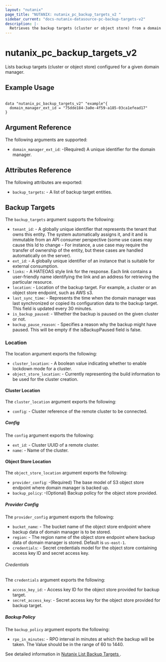```yaml
---
layout: "nutanix"
page_title: "NUTANIX: nutanix_pc_backup_targets_v2 "
sidebar_current: "docs-nutanix-datasource-pc-backup-targets-v2"
description: |-
  Retrieves the backup targets (cluster or object store) from a domain manager and returns the backup configuration and lastSyncTimestamp parameter to the user.**
---
```


# nutanix_pc_backup_targets_v2

Lists backup targets (cluster or object store) configured for a given domain manager.

## Example Usage

```hcl

data "nutanix_pc_backup_targets_v2" "example"{
  domain_manager_ext_id = "75dde184-3a0e-4f59-a185-03ca1efead17"
}

```

## Argument Reference

The following arguments are supported:

- `domain_manager_ext_id`: -(Required) A unique identifier for the domain manager.

## Attributes Reference

The following attributes are exported:

- `backup_targets`: - A list of backup target entities.

## Backup Targets

The `backup_targets` argument supports the following:

- `tenant_id`: - A globally unique identifier that represents the tenant that owns this entity. The system automatically assigns it, and it and is immutable from an API consumer perspective (some use cases may cause this Id to change - For instance, a use case may require the transfer of ownership of the entity, but these cases are handled automatically on the server).
- `ext_id`: - A globally unique identifier of an instance that is suitable for external consumption.
- `links`: - A HATEOAS style link for the response. Each link contains a user-friendly name identifying the link and an address for retrieving the particular resource.
- `location`: - Location of the backup target. For example, a cluster or an object store endpoint, such as AWS s3.
- `last_sync_time`: - Represents the time when the domain manager was last synchronized or copied its configuration data to the backup target. This field is updated every 30 minutes.
- `is_backup_paused`: - Whether the backup is paused on the given cluster or not.
- `backup_pause_reason`: - Specifies a reason why the backup might have paused. This will be empty if the isBackupPaused field is false.

### Location

The location argument exports the following:

- `cluster_location`: - A boolean value indicating whether to enable lockdown mode for a cluster.
- `object_store_location`: - Currently representing the build information to be used for the cluster creation.

#### Cluster Location

The `cluster_location` argument exports the following:

- `config`: - Cluster reference of the remote cluster to be connected.

##### Config

The `config` argument exports the following:

- `ext_id`: - Cluster UUID of a remote cluster.
- `name`: - Name of the cluster.

#### Object Store Location

The `object_store_location` argument exports the following:

- `provider_config`: -(Required) The base model of S3 object store endpoint where domain manager is backed up.
- `backup_policy`: -(Optional) Backup policy for the object store provided.

##### Provider Config

The `provider_config` argument exports the following:

- `bucket_name`: - The bucket name of the object store endpoint where backup data of domain manager is to be stored.
- `region`: - The region name of the object store endpoint where backup data of domain manager is stored. Default is `us-east-1`.
- `credentials`: - Secret credentials model for the object store containing access key ID and secret access key.

###### Credentials

The `credentials` argument exports the following:

- `access_key_id`: - Access key ID for the object store provided for backup target.
- `secret_access_key`: - Secret access key for the object store provided for backup target.

##### Backup Policy

The `backup_policy` argument exports the following:

- `rpo_in_minutes`: - RPO interval in minutes at which the backup will be taken. The Value should be in the range of 60 to 1440.

See detailed information in [Nutanix List Backup Targets ](https://developers.nutanix.com/api-reference?namespace=prism&version=v4.0#tag/DomainManager/operation/listBackupTargets).
